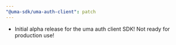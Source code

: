 ```yaml
---
"@uma-sdk/uma-auth-client": patch
---
```


- Initial alpha release for the uma auth client SDK! Not ready for production use!
